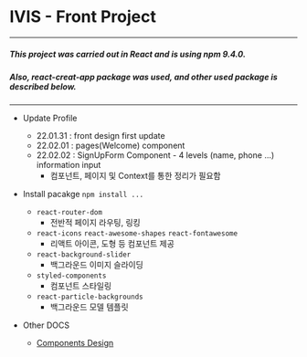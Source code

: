 # IVIS - Front Project

---
##### This project was carried out in React and is using npm 9.4.0.
##### Also, react-creat-app package was used, and other used package is described below.
---

* Update Profile
    * 22.01.31 : front design first update
    * 22.02.01 : pages(Welcome) component
    * 22.02.02 : SignUpForm Component - 4 levels (name, phone ...) information input
        * 컴포넌트, 페이지 및 Context를 통한 정리가 필요함

* Install pacakge `npm install ...`
    * `react-router-dom`
        * 전반적 페이지 라우팅, 링킹
    * `react-icons` `react-awesome-shapes` `react-fontawesome`
        * 리액트 아이콘, 도형 등 컴포넌트 제공
    * `react-background-slider`
        * 백그라운드 이미지 슬라이딩
    * `styled-components`
        * 컴포넌트 스타일링
    * `react-particle-backgrounds`
        * 백그라운드 모델 템플릿

* Other DOCS
    * [Components Design](./documents/componet-design.md)